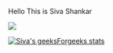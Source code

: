 Hello
This is Siva Shankar


[![](https://leetcard.jacoblin.cool/sivashankarjuthuka8?theme=dark)](https://leetcode.com/sivashankarjuthuka8/)



[![Siva's geeksForgeeks stats](https://geeks-for-geeks-stats-api-napiyo.vercel.app/?userName=sivashankarjuthuka)](https://auth.geeksforgeeks.org/user/sivashankarjuthuka)

